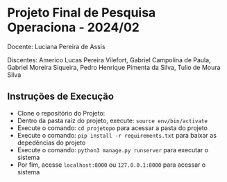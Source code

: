 <h1>
Projeto Final de Pesquisa Operaciona - 2024/02
</h1>

<p>Docente: Luciana Pereira de Assis</p>
<p>Discentes: Americo Lucas Pereira Vilefort, Gabriel Campolina de Paula, Gabriel Moreira Siqueira, Pedro Henrique Pimenta da Silva, 
Tulio de Moura Silva</p>

<h2>Instruções de Execução</h2>

<ul>
    <li>Clone o repositório do Projeto:</li>
    <li>Dentro da pasta raiz do projeto, execute: <code>source env/bin/activate</code></li>
    <li>Execute o comando: <code>cd projetopo</code> para acessar a pasta do projeto</li>
    <li>Execute o comando: <code>pip install -r requirements.txt</code> para baixar as depedências do projeto</li>
    <li>Execute o comando: <code>python3 manage.py runserver</code> para executar o sistema</li>
    <li>Por fim, acesse <code>localhost:8000</code> ou <code>127.0.0.1:8000</code> para acessar o sistema</li>
</ul>